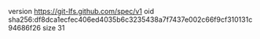 version https://git-lfs.github.com/spec/v1
oid sha256:df8dca1ecfec406ed4035b6c3235438a7f7437e002c66f9cf310131c94686f26
size 31
